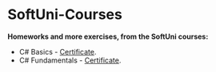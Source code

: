 # SoftUni-Courses

**Homeworks and more exercises, from the SoftUni courses:**

- C# Basics - [Certificate](https://softuni.bg/certificates/details/135225/f52239c0).
- C# Fundamentals - [Certificate](https://softuni.bg/Certificates/Details/149029/39dc88f9).
